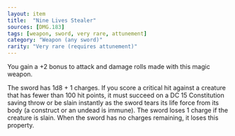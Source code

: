```yaml
---
layout: item
title:  "Nine Lives Stealer"
sources: [DMG.183]
tags: [weapon, sword, very rare, attunement]
category: "Weapon (any sword)"
rarity: "Very rare (requires attunement)"
---
```


You gain a +2 bonus to attack and damage rolls made with this magic weapon.

The sword has 1d8 + 1 charges. If you score a critical hit against a creature that has fewer than 100 hit points, it must succeed on a DC 15 Constitution saving throw or be slain instantly as the sword tears its life force from its body (a construct or an undead is immune). The sword loses 1 charge if the creature is slain. When the sword has no charges remaining, it loses this property.